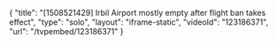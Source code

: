 {
    "title": "[1508521429] Irbil Airport mostly empty after flight ban takes effect",
    "type": "solo",
    "layout": "iframe-static",
    "videoId": "123186371",
    "url": "\/tvpembed\/123186371"
}